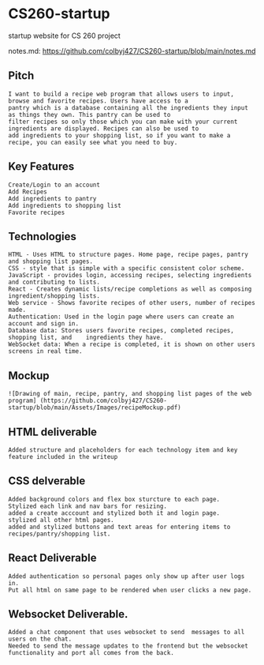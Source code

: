 # CS260-startup
startup website for CS 260 project

notes.md:
https://github.com/colbyj427/CS260-startup/blob/main/notes.md

## Pitch
    I want to build a recipe web program that allows users to input, browse and favorite recipes. Users have access to a
    pantry which is a database containing all the ingredients they input as things they own. This pantry can be used to 
    filter recipes so only those which you can make with your current ingredients are displayed. Recipes can also be used to
    add ingredients to your shopping list, so if you want to make a recipe, you can easily see what you need to buy.

## Key Features
    Create/Login to an account
    Add Recipes
    Add ingredients to pantry
    Add ingredients to shopping list
    Favorite recipes

## Technologies
    HTML - Uses HTML to structure pages. Home page, recipe pages, pantry and shopping list pages.
    CSS - style that is simple with a specific consistent color scheme.
    JavaScript - provides login, accessing recipes, selecting ingredients and contributing to lists.
    React - Creates dynamic lists/recipe completions as well as composing ingredient/shopping lists.
    Web service - Shows favorite recipes of other users, number of recipes made.
    Authentication: Used in the login page where users can create an account and sign in.
    Database data: Stores users favorite recipes, completed recipes, shopping list, and    ingredients they have.
    WebSocket data: When a recipe is completed, it is shown on other users screens in real time.

## Mockup
    ![Drawing of main, recipe, pantry, and shopping list pages of the web program] (https://github.com/colbyj427/CS260-startup/blob/main/Assets/Images/recipeMockup.pdf)

## HTML deliverable
    Added structure and placeholders for each technology item and key feature included in the writeup

## CSS delverable
    Added background colors and flex box sturcture to each page.
    Stylized each link and nav bars for resizing.
    added a create acccount and stylized both it and login page.
    stylized all other html pages.
    added and stylized buttons and text areas for entering items to recipes/pantry/shopping list.

## React Deliverable
    Added authentication so personal pages only show up after user logs in.
    Put all html on same page to be rendered when user clicks a new page.

## Websocket Deliverable.
    Added a chat component that uses websocket to send  messages to all users on the chat.
    Needed to send the message updates to the frontend but the websocket functionality and port all comes from the back.
